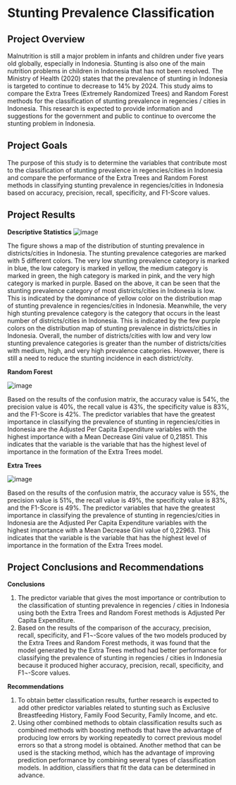 # Stunting Prevalence Classification

## Project Overview
Malnutrition is still a major problem in infants and children under five years old globally, especially in Indonesia. Stunting is also one of the main nutrition problems in children in Indonesia that has not been resolved. The Ministry of Health (2020) states that the prevalence of stunting in Indonesia is targeted to continue to decrease to 14% by 2024. This study aims to compare the Extra Trees (Extremely Randomized Trees) and Random Forest methods for the classification of stunting prevalence in regencies / cities in Indonesia. This research is expected to provide information and suggestions for the government and public to continue to overcome the stunting problem in Indonesia.

## Project Goals
The purpose of this study is to determine the variables that contribute most to the classification of stunting prevalence in regencies/cities in Indonesia and compare the performance of the Extra Trees and Random Forest methods in classifying stunting prevalence in regencies/cities in Indonesia based on accuracy, precision, recall, specificity, and F1-Score values.

## Project Results

**Descriptive Statistics**
![image](https://github.com/user-attachments/assets/f293bc57-591c-4909-bd08-6463e8e6f161)

The figure shows a map of the distribution of stunting prevalence in districts/cities in Indonesia. The stunting prevalence categories are marked with 5 different colors. 	The very low stunting prevalence category is marked in blue, the low category is marked in yellow, the medium category is marked in green, the high category is marked in pink, and the very high category is marked in purple. Based on the above, it can be seen that the stunting prevalence category of most districts/cities in Indonesia is low. This is indicated by the dominance of yellow color on the distribution map of stunting prevalence in regencies/cities in Indonesia. Meanwhile, the very high stunting prevalence category is the category that occurs in the least number of districts/cities in Indonesia. This is indicated by the few purple colors on the distribution map of stunting prevalence in districts/cities in Indonesia.
Overall, the number of districts/cities with low and very low stunting prevalence categories is greater than the number of districts/cities with medium, high, and very high prevalence categories. However, there is still a need to reduce the stunting incidence in each district/city.

**Random Forest**

![image](https://github.com/user-attachments/assets/5e855d55-5c0a-4f71-a076-ee0f59f9c0ba)


Based on the results of the confusion matrix, the accuracy value is 54%, the precision value is 40%, the recall value is 43%, the specificity value is 83%, and the F1-Score is 42%.
The predictor variables that have the greatest importance in classifying the prevalence of stunting in regencies/cities in Indonesia are the Adjusted Per Capita Expenditure variables with the highest importance with a Mean Decrease Gini value of 0,21851. This indicates that the variable is the variable that has the highest level of importance in the formation of the Extra Trees model.

**Extra Trees**

![image](https://github.com/user-attachments/assets/f3c9e242-4f1e-425d-95cb-06b780de4235)


Based on the results of the confusion matrix, the accuracy value is 55%, the precision value is 51%, the recall value is 49%, the specificity value is 83%, and the F1-Score is 49%.
The predictor variables that have the greatest importance in classifying the prevalence of stunting in regencies/cities in Indonesia are the Adjusted Per Capita Expenditure variables with the highest importance with a Mean Decrease Gini value of 0,22963. This indicates that the variable is the variable that has the highest level of importance in the formation of the Extra Trees model.

## Project Conclusions and Recommendations

**Conclusions**

1.	The predictor variable that gives the most importance or contribution to the classification of stunting prevalence in regencies / cities in Indonesia using both the Extra Trees and Random Forest methods is Adjusted Per Capita Expenditure.
2.	Based on the results of the comparison of the accuracy, precision, recall, specificity, and F1¬-Score values of the two models produced by the Extra Trees and Random Forest methods, it was found that the model generated by the Extra Trees method had better performance for classifying the prevalence of stunting in regencies / cities in Indonesia because it produced higher accuracy, precision, recall, specificity, and F1¬-Score values.

**Recommendations**

1.	To obtain better classification results, further research is expected to add other predictor variables related to stunting such as Exclusive Breastfeeding History, Family Food Security, Family Income, and etc.
2.	Using other combined methods to obtain classification results such as combined methods with boosting methods that have the advantage of producing low errors by working repeatedly to correct previous model errors so that a strong model is obtained. Another method that can be used is the stacking method, which has the advantage of improving prediction performance by combining several types of classification models. In addition, classifiers that fit the data can be determined in advance.
